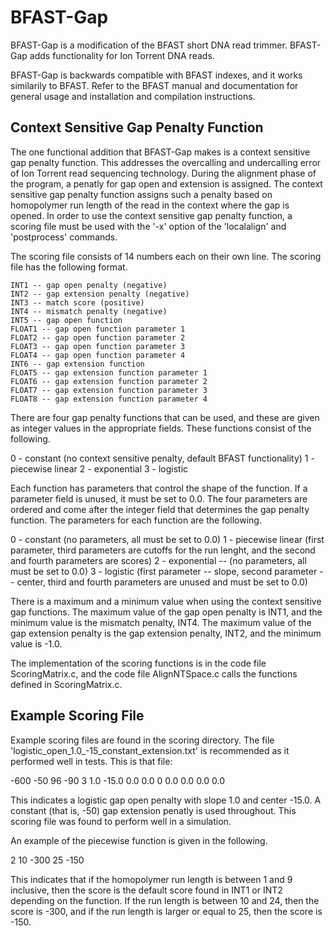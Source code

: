# BFAST-Gap
BFAST-Gap is a modification of the BFAST short DNA read trimmer.  BFAST-Gap adds functionality for Ion Torrent DNA reads.

BFAST-Gap is backwards compatible with BFAST indexes, and it works similarily to BFAST.  Refer to the BFAST manual and documentation for general usage and installation and compilation instructions.


## Context Sensitive Gap Penalty Function

The one functional addition that BFAST-Gap makes is a context sensitive gap penalty function.  This addresses the overcalling and undercalling error of Ion Torrent read sequencing technology.  During the alignment phase of the program, a penatly for gap open and extension is assigned.  The context sensitive gap penalty function assigns such a penalty based on homopolymer run length of the read in the context where the gap is opened.  In order to use the context sensitive gap penalty function, a scoring file must be used with the '-x' option of the 'localalign' and 'postprocess' commands.

The scoring file consists of 14 numbers each on their own line.  The scoring file has the following format.

```
INT1 -- gap open penalty (negative)
INT2 -- gap extension penalty (negative)
INT3 -- match score (positive)
INT4 -- mismatch penalty (negative)
INT5 -- gap open function
FLOAT1 -- gap open function parameter 1
FLOAT2 -- gap open function parameter 2
FLOAT3 -- gap open function parameter 3
FLOAT4 -- gap open function parameter 4
INT6 -- gap extension function
FLOAT5 -- gap extension function parameter 1
FLOAT6 -- gap extension function parameter 2
FLOAT7 -- gap extension function parameter 3
FLOAT8 -- gap extension function parameter 4
```

There are four gap penalty functions that can be used, and these are given as integer values in the appropriate fields.  These functions consist of the following.

0 - constant (no context sensitive penalty, default BFAST functionality)
1 - piecewise linear
2 - exponential
3 - logistic

Each function has parameters that control the shape of the function.  If a parameter field is unused, it must be set to 0.0.  The four parameters are ordered and come after the integer field that determines the gap penalty function.  The parameters for each function are the following.

0 - constant (no parameters, all must be set to 0.0)
1 - piecewise linear (first parameter, third parameters are cutoffs for the run lenght, and the second and fourth parameters are scores)
2 - exponential -- (no parameters, all must be set to 0.0)
3 - logistic (first parameter -- slope, second parameter -- center, third and fourth parameters are unused and must be set to 0.0)

There is a maximum and a minimum value when using the context sensitive gap functions.  The maximum value of the gap open penalty is INT1, and the minimum value is the mismatch penalty, INT4.  The maximum value of the gap extension penalty is the gap extension penalty, INT2, and the minimum value is -1.0.

The implementation of the scoring functions is in the code file ScoringMatrix.c, and the code file AlignNTSpace.c calls the functions defined in ScoringMatrix.c.

## Example Scoring File

Example scoring files are found in the scoring directory.  The file 'logistic_open_1.0_-15_constant_extension.txt' is recommended as it performed well in tests.  This is that file:

-600
-50
96
-90
3
1.0
-15.0
0.0
0.0
0
0.0
0.0
0.0
0.0

This indicates a logistic gap open penalty with slope 1.0 and center -15.0.  A constant (that is, -50) gap extension penatly is used throughout.  This scoring file was found to perform well in a simulation.

An example of the piecewise function is given in the following.

2
10
-300
25
-150

This indicates that if the homopolymer run length is between 1 and 9 inclusive, then the score is the default score found in INT1 or INT2 depending on the function.  If the run length is between 10 and 24, then the score is -300, and if the run length is larger or equal to 25, then the score is -150.
